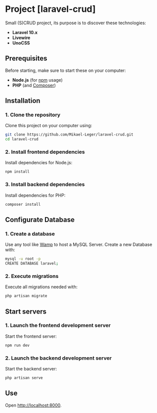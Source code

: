 # Project [laravel-crud]

Small (S)CRUD project, its purpose is to discover these technologies:
- **Laravel 10.x**
- **Livewire**
- **UnoCSS**

## Prerequisites

Before starting, make sure to start these on your computer:

- **Node.js** (for [npm](https://www.npmjs.com/) usage)
- **PHP** (and [Composer](https://getcomposer.org/))

## Installation

### 1. Clone the repository

Clone this project on your computer using:

```bash
git clone https://github.com/Mikael-Leger/laravel-crud.git
cd laravel-crud
```

### 2. Install frontend dependencies

Install dependencies for Node.js:

```bash
npm install
```

### 3. Install backend dependencies

Install dependencies for PHP:

```bash
composer install
```

## Configurate Database

### 1. Create a database

Use any tool like [Wamp](https://www.wampserver.com/) to host a MySQL Server.
Create a new Database with:

```bash
mysql -u root -p
CREATE DATABASE laravel;
```

### 2. Execute migrations

Execute all migrations needed with:

```bash
php artisan migrate
```

## Start servers

### 1. Launch the frontend development server

Start the frontend server:

```bash
npm run dev
```

### 2. Launch the backend development server

Start the backend server:

```bash
php artisan serve
```

## Use

Open [http://localhost:8000](http://localhost:8000).

